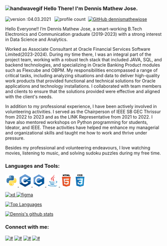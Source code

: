 

### <img alt="handwavegif" src="https://raw.githubusercontent.com/MartinHeinz/MartinHeinz/master/wave.gif" width='40' align="justify"/> Hello There! I'm Dennis Mathew Jose.
![version :04.03.2021](https://img.shields.io/badge/version-04.03.2021-informational) &nbsp;
![profile count](https://komarev.com/ghpvc/?username=dennismathewjose&color=red)&nbsp;
[![GitHub dennismathewjose](https://img.shields.io/github/followers/dennismathewjose?label=follow&style=social)](https://github.com/dennismathewjose)&nbsp;


Hello Everyone!!
I’m Dennis Mathew Jose, a smart-working B.Tech Electronics and Communication graduate (2019-2023) with a strong interest in Data Science and Analytics. 

Worked as Associate Consultant at Oracle Financial Services Software Limited(2023-2024). During my time there, I was an integral part of the project team, working with a robust tech stack that included JAVA, SQL, and backend technologies, and specializing in Oracle Banking Product modules such as Flexcube and OBPM. My responsibilities encompassed a range of critical tasks, including analyzing situations and data to deliver high-quality work products that provided functional and technical solutions for Oracle applications and technology installations. I collaborated with team members and clients to ensure that the solutions provided were effective and aligned with the client's needs.

In addition to my professional experience, I have been actively involved in volunteering activities. I served as the Chairperson of IEEE SB GEC Thrissur from 2022 to 2023 and as the LINK Representative from 2021 to 2022. I have also mentored workshops on Python programming for students, Ideator, and IEEE. These activities have helped me enhance my managerial and organizational skills and taught me how to work and thrive under pressure.

Besides my professional and volunteering endeavours, I love watching movies, listening to music, and solving sudoku puzzles during my free time.


<h3 align="left">Languages and Tools:</h3>
<p align="left"><a href="https://www.python.org" target="_blank"> <img src="https://raw.githubusercontent.com/devicons/devicon/master/icons/python/python-original.svg" alt="python" width="40" height="40"/> </a><a href="https://www.w3schools.com/cpp/" target="_blank"> <img src="https://raw.githubusercontent.com/devicons/devicon/master/icons/cplusplus/cplusplus-original.svg" alt="cplusplus" width="40" height="40"/> </a>  <a href="https://www.cprogramming.com/" target="_blank"> <img src="https://raw.githubusercontent.com/devicons/devicon/master/icons/c/c-original.svg" alt="c" width="40" height="40"/> </a> <a href="https://www.w3.org/html/" target="_blank"><a href="https://www.java.com" target="_blank" rel="noreferrer"> <img src="https://raw.githubusercontent.com/devicons/devicon/master/icons/java/java-original.svg" alt="java" width="40" height="40"/> </a><img src="https://raw.githubusercontent.com/devicons/devicon/master/icons/html5/html5-original-wordmark.svg" alt="html5" width="40" height="40"/> </a> <a href="https://www.w3schools.com/css/" target="_blank"> <img src="https://raw.githubusercontent.com/devicons/devicon/master/icons/css3/css3-original-wordmark.svg" alt="css3" width="40" height="40"/> </a></p><a href="https://www.adobe.com/products/xd.html" target="_blank"> <img src="https://cdn.worldvectorlogo.com/logos/adobe-xd.svg" alt="xd" width="40" height="40"/> </a> <a href="https://www.figma.com/" target="_blank"> <img src="https://www.vectorlogo.zone/logos/figma/figma-icon.svg" alt="figma" width="40" height="40"/> </a>

[![Top Languages](https://github-readme-stats.vercel.app/api/top-langs/?username=dennismathewjose&layout=compact)](https://github.com/dennismathewjose/github-readme-stats)

[![Dennis's github stats](https://github-readme-stats.vercel.app/api?username=dennismathewjose&count_private=true&show_icons=true&theme=radical&hide_rank=false)](https://github.com/dennismathewjose/github-readme-stats)


<h3 align="left">Connect with me:</h3>
<p align="left">
<a href="https://www.linkedin.com/in/dennis-mathew-jose-063716189/" target="blank"><img align="center" src="https://raw.githubusercontent.com/rahuldkjain/github-profile-readme-generator/master/src/images/icons/Social/linked-in-alt.svg" alt="#" height="30" width="40" /></a>
 <a href="https://www.hackerrank.com/dennisparambana1" target="blank"><img align="center" src="https://raw.githubusercontent.com/rahuldkjain/github-profile-readme-generator/master/src/images/icons/Social/hackerrank.svg" alt="#" height="30" width="40" /></a>
<a href="https://fb.com/#" target="blank"><img align="center" src="https://raw.githubusercontent.com/rahuldkjain/github-profile-readme-generator/master/src/images/icons/Social/facebook.svg" alt="#" height="30" width="40" /></a>
<a href="https://instagram.com/#" target="blank"><img align="center" src="https://raw.githubusercontent.com/rahuldkjain/github-profile-readme-generator/master/src/images/icons/Social/instagram.svg" alt="#" height="30" width="40" /></a>

</p>
